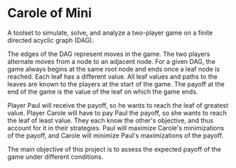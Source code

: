 # Carole of Mini
A toolset to simulate, solve, and analyze a two-player game on a finite directed acyclic graph (DAG).

The edges of the DAG represent moves in the game. The two players alternate moves from a node to an adjacent node. For a given DAG, the game always begins at the same root node and ends once a leaf node is reached. Each leaf has a different value. All leaf values and paths to the leaves are known to the players at the start of the game. The payoff at the end of the game is the value of the leaf on which the game ends.

Player Paul will receive the payoff, so he wants to reach the leaf of greatest value. Player Carole will have to pay Paul the payoff, so she wants to reach the leaf of least value. They each know the other's objective, and thus account for it in their strategies. Paul will maximize Carole's minimizations of the payoff, and Carole will minimize Paul's maximizations of the payoff.

The main objective of this project is to assess the expected payoff of the game under different conditions.

